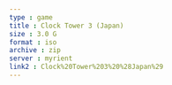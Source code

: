 ```yaml
---
type : game
title : Clock Tower 3 (Japan)
size : 3.0 G
format : iso
archive : zip
server : myrient
link2 : Clock%20Tower%203%20%28Japan%29
---
```

